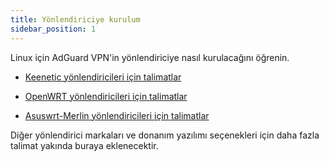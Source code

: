 ```yaml
---
title: Yönlendiriciye kurulum
sidebar_position: 1
---
```


Linux için AdGuard VPN'in yönlendiriciye nasıl kurulacağını öğrenin.

- [Keenetic yönlendiricileri için talimatlar](/adguard-vpn-for-linux/setting-up-on-a-router/keenetic.md)

- [OpenWRT yönlendiricileri için talimatlar](/adguard-vpn-for-linux/setting-up-on-a-router/openwrt.md)

- [Asuswrt-Merlin yönlendiricileri için talimatlar](/adguard-vpn-for-linux/setting-up-on-a-router/asuswrt-merlin.md)

Diğer yönlendirici markaları ve donanım yazılımı seçenekleri için daha fazla talimat yakında buraya eklenecektir.
